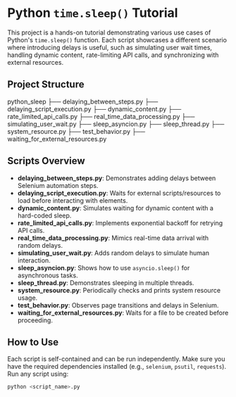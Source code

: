 # Python `time.sleep()` Tutorial

This project is a hands-on tutorial demonstrating various use cases of Python's `time.sleep()` function. Each script showcases a different scenario where introducing delays is useful, such as simulating user wait times, handling dynamic content, rate-limiting API calls, and synchronizing with external resources.

## Project Structure

python_sleep
├── delaying_between_steps.py
├── delaying_script_execution.py
├── dynamic_content.py
├── rate_limited_api_calls.py
├── real_time_data_processing.py
├── simulating_user_wait.py
├── sleep_asyncion.py
├── sleep_thread.py
├── system_resource.py
├── test_behavior.py
├── waiting_for_external_resources.py

## Scripts Overview

- **delaying_between_steps.py**: Demonstrates adding delays between Selenium automation steps.
- **delaying_script_execution.py**: Waits for external scripts/resources to load before interacting with elements.
- **dynamic_content.py**: Simulates waiting for dynamic content with a hard-coded sleep.
- **rate_limited_api_calls.py**: Implements exponential backoff for retrying API calls.
- **real_time_data_processing.py**: Mimics real-time data arrival with random delays.
- **simulating_user_wait.py**: Adds random delays to simulate human interaction.
- **sleep_asyncion.py**: Shows how to use `asyncio.sleep()` for asynchronous tasks.
- **sleep_thread.py**: Demonstrates sleeping in multiple threads.
- **system_resource.py**: Periodically checks and prints system resource usage.
- **test_behavior.py**: Observes page transitions and delays in Selenium.
- **waiting_for_external_resources.py**: Waits for a file to be created before proceeding.

## How to Use

Each script is self-contained and can be run independently. Make sure you have the required dependencies installed (e.g., `selenium`, `psutil`, `requests`). Run any script using:

```sh
python <script_name>.py
```
